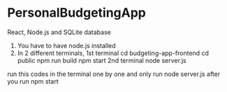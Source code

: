 # PersonalBudgetingApp
React, Node.js and SQLite database

1. You have to have node.js installed
2. In 2 different terminals, 
	1st terminal
		cd budgeting-app-frontend
		cd public
		npm run build
		npm start
	2nd terminal
		node server.js

run this codes in the terminal one by one and only run node server.js after you run npm start
